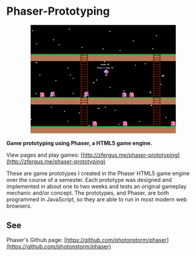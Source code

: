 # Phaser-Prototyping

<p align="center"><img src="./assets/img/phaser/digital01.png" width="75%" title="Prototyping in Phaser"></p>

**Game prototyping using Phaser, a HTML5 game engine.**

View pages and play games:
[http://zfergus.me/phaser-prototyping](http://zfergus.me/phaser-prototyping)

These are game prototypes I created in the Phaser HTML5 game engine over the
course of a semester. Each prototype was designed and implemented in about
one to two weeks and tests an original gameplay mechanic and/or concept.
The prototypes, and Phaser, are both programmed in JavaScript, so they are
able to run in most modern web browsers.

## See
Phaser's Github page: [https://github.com/photonstorm/phaser](https://github.com/photonstorm/phaser)
